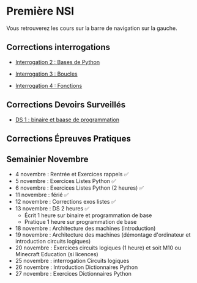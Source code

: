 # Première NSI

Vous retrouverez les cours sur la barre de navigation sur la gauche.

## Corrections interrogations

- [Interrogation 2 : Bases de Python](./Aides/Corrections/trimestre_1/correction_interro_2.md)  

- [Interrogation 3 : Boucles](./Aides/Corrections/trimestre_1/correction_interro_3.md)  

- [Interrogation 4 : Fonctions](./Aides/Corrections/trimestre_1/correction_interro_4.md)

## Corrections Devoirs Surveillés

- [DS 1 : binaire et baase de programmation](./Aides/Corrections/trimestre_1/correction_ds_1.md)
  
## Corrections Épreuves Pratiques

## Semainier Novembre

- 4 novembre : Rentrée et Exercices rappels ✅
- 5 novembre : Exercices Listes Python ✅
- 6 novembre : Exercices Listes Python (2 heures) ✅
- 11 novembre : férié ✅
- 12 novembre : Corrections exos listes ✅
- 13 novembre : DS 2 heures ✅
  * Écrit 1 heure sur binaire et programmation de base
  * Pratique 1 heure sur programmation de base
- 18 novembre : Architecture des machines (introduction)
- 19 novembre : Architecture des machines (démontage d'ordinateur et introduction circuits logiques)
- 20 novembre : Exercices circuits logiques (1 heure) et soit M10 ou Minecraft Education (si licences)
- 25 novembre : interrogation Circuits logiques
- 26 novembre : Introduction Dictionnaires Python
- 27 novembre : Exercices Dictionnaires Python

